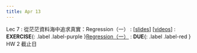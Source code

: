 ```yaml
---
title: Apr 13
---
```


Lec 7
: 從茫茫資料海中追求真實：Regression（一）
  : [[slides](https://docs.google.com/presentation/d/1Dntz67pZ_mbShQZhkyO9llqcx7pv7Pbs_R67Lf-5UGQ/edit?usp=sharing)] [[videos](https://youtu.be/YwkmX7S0AoI)]
: **EXERCISE**{: .label .label-purple }[Regression（一）](https://colab.research.google.com/drive/15fTirCx1ejkr_K-cghE5rRBkRNqSGa-C?usp=sharing)
: **DUE**{: .label .label-red } HW 2 截止日
